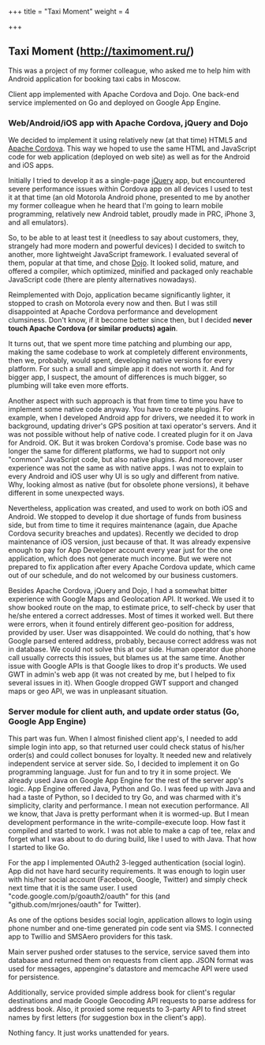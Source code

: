 +++
title = "Taxi Moment"
weight = 4

+++

## Taxi Moment (<http://taximoment.ru/>)

This was a project of my former colleague, who asked me to help him with Android
application for booking taxi cabs in Moscow.

Client app implemented with Apache Cordova and Dojo.
One back-end service implemented on Go and deployed on Google App Engine.

### Web/Android/iOS app with Apache Cordova, jQuery and Dojo

We decided to implement it using relatively new (at that time) HTML5 and
[Apache Cordova](https://cordova.apache.org/).  This way we hoped to use the
same HTML and JavaScript code for web application (deployed on web site) as
well as for the Android and iOS apps.

Initially I tried to develop it as a single-page
[jQuery](http://jquerymobile.com/) app, but encountered severe performance
issues within Cordova app on all devices I used to test it at that time (an old
Motorola Android phone, presented to me by another my former colleague when he
heard that I'm going to learn mobile programming, relatively new Android
tablet, proudly made in PRC, iPhone 3, and all emulators).

So, to be able to at least test it (needless to say about customers, they,
strangely had more modern and powerful devices) I decided to switch to another,
more lightweight JavaScript framework. I evaluated several of them, popular at
that time, and chose [Dojo](https://dojotoolkit.org). It looked solid, mature,
and offered a compiler, which optimized, minified and packaged only reachable
JavaScript code (there are plenty alternatives nowadays).

Reimplemented with Dojo, application became significantly lighter, it stopped
to crash on Motorola every now and then. But I was still disappointed at Apache
Cordova performance and development clumsiness. Don't know, if it become better
since then, but I decided __never touch Apache Cordova (or similar products) again__.

It turns out, that we spent more time patching and plumbing our app, making the
same codebase to work at completely different environments, then we, probably,
would spent, developing native versions for every platform. For such a small
and simple app it does not worth it. And for bigger app, I suspect, the amount
of differences is much bigger, so plumbing will take even more efforts.

Another aspect with such approach is that from time to time you have to implement
some native code anyway. You have to create plugins. For example, when I developed
Android app for drivers, we needed it to work in background, updating driver's
GPS position at taxi operator's servers. And it was not possible without help
of native code. I created plugin for it on Java for Android. OK. But it was
broken Cordova's promise. Code base was no longer the same for different platforms,
we had to support not only "common" JavaScript code, but also native plugins.
And moreover, user experience was not the same as with native apps. I was not
to explain to every Android and iOS user why UI is so ugly and different from
native. Why, looking almost as native (but for obsolete phone versions), it
behave different in some unexpected ways.

Nevertheless, application was created, and used to work on both iOS and
Android.  We stopped to develop it due shortage of funds from business side,
but from time to time it requires maintenance (again, due Apache Cordova
security breaches and updates). Recently we decided to drop maintenance of iOS
version, just because of that. It was already expensive enough to pay for App
Developer account every year just for the one application, which does not
generate much income.  But we were not prepared to fix application after every
Apache Cordova update, which came out of our schedule, and do not welcomed by
our business customers.

Besides Apache Cordova, jQuery and Dojo, I had a somewhat bitter experience with
Google Maps and Geolocation API. It worked. We used it to show booked route on
the map, to estimate price, to self-check by user that he/she entered a correct
addresses. Most of times it worked well. But there were errors, when it found
entirely different geo-position for address, provided by user.
User was disappointed. We could do nothing, that's how Google parsed entered
address, probably, because correct address was not in database. We could not
solve this at our side. Human operator due phone call usually corrects this
issues, but blames us at the same time. Another issue with Google APIs is that
Google likes to drop it's products. We used GWT in admin's web app (it was not
created by me, but I helped to fix several issues in it). When Google dropped
GWT support and changed maps or geo API, we was in unpleasant situation.


### Server module for client auth, and update order status (Go, Google App Engine)

This part was fun. When I almost finished client app's, I needed to add simple
login into app, so that returned user could check status of his/her order(s)
and could collect bonuses for loyalty. It needed new and relatively independent
service at server side. So, I decided to implement it on Go programming language.
Just for fun and to try it in some project. We already used Java on Google App
Engine for the rest of the server app's logic. App Engine offered Java, Python
and Go. I was feed up with Java and had a taste of Python, so I decided to try Go,
and was charmed with it's simplicity, clarity and performance. I mean not
execution performance. All we know, that Java is pretty performant when it is
wormed-up. But I mean development performance in the write-compile-execute loop.
How fast it compiled and started to work. I was not able to make a cap of tee,
relax and forget what I was about to do during build, like I used to with Java.
That how I started to like Go.

For the app I implemented OAuth2 3-legged authentication (social login).
App did not have hard security requirements. It was enough to login user with
his/her social account (Facebook, Google, Twitter) and simply check next time
that it is the same user. I used "code.google.com/p/goauth2/oauth" for this (and
"github.com/mrjones/oauth" for Twitter).

As one of the options besides social login, application allows to login using
phone number and one-time generated pin code sent via SMS. I connected app to
Twillio and SMSAero providers for this task.

Main server pushed order statuses to the service, service saved them into database
and returned them on requests from client app. JSON format was used for messages,
appengine's datastore and memcache API were used for persistence.

Additionally, service provided simple address book for client's regular
destinations and made Google Geocoding API requests to parse address for 
address book. Also, it proxied some requests to 3-party API to find street names
by first letters (for suggestion box in the client's app).

Nothing fancy. It just works unattended for years.

